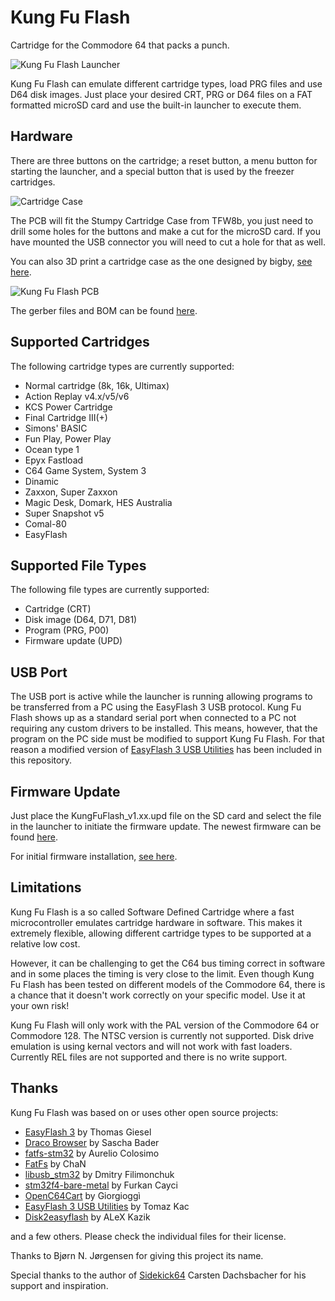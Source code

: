 # Kung Fu Flash
Cartridge for the Commodore 64 that packs a punch.

![Kung Fu Flash Launcher](pics/launcher.jpg)

Kung Fu Flash can emulate different cartridge types, load PRG files and use D64 disk images.
Just place your desired CRT, PRG or D64 files on a FAT formatted microSD card and use the built-in launcher to execute them.

## Hardware
There are three buttons on the cartridge; a reset button, a menu button for starting the launcher, and a special button that is used by the freezer cartridges.

![Cartridge Case](pics/cartridge_case2.jpg)

The PCB will fit the Stumpy Cartridge Case from TFW8b, you just need to drill some holes for the buttons and make a cut for the microSD card.
If you have mounted the USB connector you will need to cut a hole for that as well.

You can also 3D print a cartridge case as the one designed by bigby, [see here](https://www.thingiverse.com/thing:4153414).

![Kung Fu Flash PCB](pics/pcb_rev1.jpg)

The gerber files and BOM can be found [here](https://github.com/KimJorgensen/KungFuFlash/releases/tag/rev.2).

## Supported Cartridges
The following cartridge types are currently supported:

* Normal cartridge (8k, 16k, Ultimax)
* Action Replay v4.x/v5/v6
* KCS Power Cartridge
* Final Cartridge III(+)
* Simons' BASIC
* Fun Play, Power Play
* Ocean type 1
* Epyx Fastload
* C64 Game System, System 3
* Dinamic
* Zaxxon, Super Zaxxon
* Magic Desk, Domark, HES Australia
* Super Snapshot v5
* Comal-80
* EasyFlash

## Supported File Types
The following file types are currently supported:

* Cartridge (CRT)
* Disk image (D64, D71, D81)
* Program (PRG, P00)
* Firmware update (UPD)

## USB Port
The USB port is active while the launcher is running allowing programs to be transferred from a PC using the EasyFlash 3 USB protocol.
Kung Fu Flash shows up as a standard serial port when connected to a PC not requiring any custom drivers to be installed.
This means, however, that the program on the PC side must be modified to support Kung Fu Flash.
For that reason a modified version of [EasyFlash 3 USB Utilities](3rd_party/ef3utils) has been included in this repository.

## Firmware Update
Just place the KungFuFlash_v1.xx.upd file on the SD card and select the file in the launcher to initiate the firmware update.
The newest firmware can be found [here](https://github.com/KimJorgensen/KungFuFlash/releases/).

For initial firmware installation, [see here](firmware/README.md).

## Limitations
Kung Fu Flash is a so called Software Defined Cartridge where a fast microcontroller emulates cartridge hardware in software.
This makes it extremely flexible, allowing different cartridge types to be supported at a relative low cost.

However, it can be challenging to get the C64 bus timing correct in software and in some places the timing is very close to the limit.
Even though Kung Fu Flash has been tested on different models of the Commodore 64, there is a chance that it doesn't work correctly on your specific model.
Use it at your own risk!

Kung Fu Flash will only work with the PAL version of the Commodore 64 or Commodore 128. The NTSC version is currently not supported.
Disk drive emulation is using kernal vectors and will not work with fast loaders. Currently REL files are not supported and there is no write support.

## Thanks
Kung Fu Flash was based on or uses other open source projects:

* [EasyFlash 3](https://bitbucket.org/skoe/easyflash) by Thomas Giesel
* [Draco Browser](https://csdb.dk/release/?id=89910) by Sascha Bader
* [fatfs-stm32](https://github.com/colosimo/fatfs-stm32) by Aurelio Colosimo
* [FatFs](http://elm-chan.org/fsw/ff/00index_e.html) by ChaN
* [libusb_stm32](https://github.com/dmitrystu/libusb_stm32) by Dmitry Filimonchuk
* [stm32f4-bare-metal](https://github.com/fcayci/stm32f4-bare-metal) by Furkan Cayci
* [OpenC64Cart](https://github.com/SukkoPera/OpenC64Cart) by Giorgioggì
* [EasyFlash 3 USB Utilities](https://csdb.dk/release/?id=150097) by Tomaz Kac
* [Disk2easyflash](https://csdb.dk/release/?id=150323) by ALeX Kazik

and a few others. Please check the individual files for their license.

Thanks to Bjørn N. Jørgensen for giving this project its name.

Special thanks to the author of [Sidekick64](https://github.com/frntc/Sidekick64) Carsten Dachsbacher for his support and inspiration.
